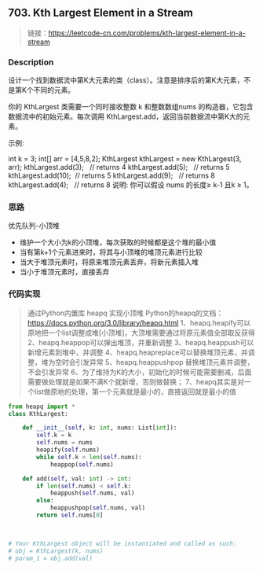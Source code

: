 ## 703. Kth Largest Element in a Stream
>链接：https://leetcode-cn.com/problems/kth-largest-element-in-a-stream

### Description
设计一个找到数据流中第K大元素的类（class）。注意是排序后的第K大元素，不是第K个不同的元素。

你的 KthLargest 类需要一个同时接收整数 k 和整数数组nums 的构造器，它包含数据流中的初始元素。每次调用 KthLargest.add，返回当前数据流中第K大的元素。

示例:

int k = 3;
int[] arr = [4,5,8,2];
KthLargest kthLargest = new KthLargest(3, arr);
kthLargest.add(3);   // returns 4
kthLargest.add(5);   // returns 5
kthLargest.add(10);  // returns 5
kthLargest.add(9);   // returns 8
kthLargest.add(4);   // returns 8
说明:
你可以假设 nums 的长度≥ k-1 且k ≥ 1。



### 思路
优先队列-小顶堆
- 维护一个大小为k的小顶堆，每次获取的时候都是这个堆的最小值
- 当有第k+1个元素进来时，将其与小顶堆的堆顶元素进行比较
- 当大于堆顶元素时，将原来堆顶元素丢弃，将新元素插入堆
- 当小于堆顶元素时，直接丢弃

### 代码实现
>通过Python内置库 heapq 实现小顶堆
Python的heapq的文档：https://docs.python.org/3.0/library/heapq.html
1、heapq.heapify可以原地把一个list调整成堆[小顶堆]，大顶堆需要通过将原元素值全部取反获得
2、heapq.heappop可以弹出堆顶，并重新调整
3、heapq.heappush可以新增元素到堆中，并调整
4、heapq.heapreplace可以替换堆顶元素，并调整，堆为空时会引发异常
5、heapq.heappushpop 替换堆顶元素并调整，不会引发异常
6、为了维持为K的大小，初始化的时候可能需要删减，后面需要做处理就是如果不满K个就新增，否则做替换；
7、heapq其实是对一个list做原地的处理，第一个元素就是最小的，直接返回就是最小的值


```python
from heapq import *
class KthLargest:

    def __init__(self, k: int, nums: List[int]):
        self.k = k
        self.nums = nums
        heapify(self.nums)
        while self.k < len(self.nums):
            heappop(self.nums)

    def add(self, val: int) -> int:
        if len(self.nums) < self.k:
            heappush(self.nums, val)
        else:
            heappushpop(self.nums, val)
        return self.nums[0]
        


# Your KthLargest object will be instantiated and called as such:
# obj = KthLargest(k, nums)
# param_1 = obj.add(val)
```

